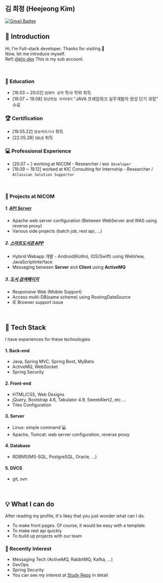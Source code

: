 ## 김 희정 (Heejeong Kim)
[![Gmail Badge](https://img.shields.io/badge/Gmail-d14836?style=flat-square&logo=Gmail&logoColor=white&link=mailto:fascinate97@gmail.com)](mailto:fascinate97@gmail.com)

## 👋 Introduction
Hi, I'm Full-stack developer. Thanks for visiting.💖 <br>
Now, let me introduce myself.<br>
Ref) [@khj-dev](https://github.com/hjkim1004-dev) This is my sub account.<br>

<br>

### 📝 Education 
- [16.03 ~ 20.02] `컴퓨터 공학` 학사 학위 취득
- [19.07 ~ 19.08] `청년취업 아카데미` "JAVA 프레임워크 실무개발자 양성 단기 과정" 수료

### 🏆 Certification 
- [19.05.22] `정보처리기사` 취득
- [22.05.28] `SQLD` 취득

### 💻 Professional Experience
- [20.07 ~ ] working at NICOM - Researcher / `Web Developer`
- [19.09 ~ 19.12] worked at KIC Consulting for Internship - Researcher / `Atlassian Solution Supportor`

<br>

### 💎 Projects at NICOM
##### 1. [API Server](https://api.enicom.co.kr/)
- Apache web server configuration (Between WebServer and WAS using reverse proxy)
- Various side projects (batch job, rest api, ...)

##### 2. [스마트도서관 APP](https://m.smartlib.co.kr)
- Hybrid Webapp 개발 - Android(Kotlin), IOS(Swift) using WebView, JavaScriptInterface
- Messaging between **Server** and **Client** using **ActiveMQ**

##### 3. [도서 검색페이지](https://smartlib.mapo.go.kr:9525/)
- Responsive Web (Mobile Support)
- Access multi-DB(same scheme) using RoutingDataSource
- IE Browser support issue

<br>

## 💖 Tech Stack
I have experiences for these technologies <br>

#### 1. Back-end
- Java, Spring MVC, Spring Boot, MyBatis
- ActiveMQ, WebSocket
- Spring Security

#### 2. Front-end
- HTML/CSS, Web Designs
- jQuery, Bootstrap 4.6, Tabulator 4.9, SweetAlert2, etc ...
- Tiles Configuration

#### 3. Server
- Linux: simple command 💻
- Apache, Tomcat: web server configuration, reverse proxy

#### 4. Database
- RDBMS(MS-SQL, PostgreSQL, Oracle, ...)

#### 5. DVCS
- git, svn

<br>

## 💡 What I can do
After reading my profile, It's likey that you just wonder what can I do.
- To make front pages. Of course, it would be easy with a template.
- To make rest api quickly
- To build up projects with our team

### 👀 Recently Interest
- Messaging Tech (ActiveMQ, RabbitMQ, Kafka, ...)
- DevOps
- Spring Security
- You can see my interest at [Study Repo](https://github.com/dadmi97/Study) in detail

<!--
**hjkim1004/hjkim1004** is a ✨ _special_ ✨ repository because its `README.md` (this file) appears on your GitHub profile.

Here are some ideas to get you started:

- 🔭 I’m currently working on ...
- 🌱 I’m currently learning ...
- 👯 I’m looking to collaborate on ...
- 🤔 I’m looking for help with ...
- 💬 Ask me about ...
- 📫 How to reach me: ...
- 😄 Pronouns: ...
- ⚡ Fun fact: ...
--
